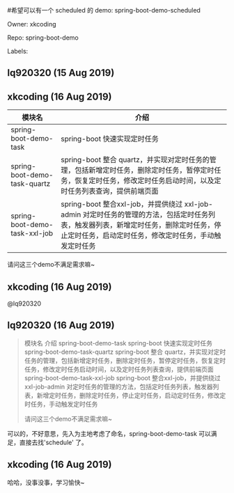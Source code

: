 #希望可以有一个 scheduled 的 demo: spring-boot-demo-scheduled

Owner: xkcoding

Repo: spring-boot-demo

Labels: 

## lq920320 (15 Aug 2019)



## xkcoding (16 Aug 2019)

模块名|介绍
-- | --
spring-boot-demo-task | spring-boot 快速实现定时任务
spring-boot-demo-task-quartz | spring-boot 整合 quartz，并实现对定时任务的管理，包括新增定时任务，删除定时任务，暂停定时任务，恢复定时任务，修改定时任务启动时间，以及定时任务列表查询，提供前端页面
spring-boot-demo-task-xxl-job | spring-boot 整合xxl-job，并提供绕过 xxl-job-admin 对定时任务的管理的方法，包括定时任务列表，触发器列表，新增定时任务，删除定时任务，停止定时任务，启动定时任务，修改定时任务，手动触发定时任务

请问这三个demo不满足需求嘛~ 

## xkcoding (16 Aug 2019)

@lq920320 

## lq920320 (16 Aug 2019)

> 
> 模块名 	介绍
> spring-boot-demo-task 	spring-boot 快速实现定时任务
> spring-boot-demo-task-quartz 	spring-boot 整合 quartz，并实现对定时任务的管理，包括新增定时任务，删除定时任务，暂停定时任务，恢复定时任务，修改定时任务启动时间，以及定时任务列表查询，提供前端页面
> spring-boot-demo-task-xxl-job 	spring-boot 整合xxl-job，并提供绕过 xxl-job-admin 对定时任务的管理的方法，包括定时任务列表，触发器列表，新增定时任务，删除定时任务，停止定时任务，启动定时任务，修改定时任务，手动触发定时任务
> 
> 请问这三个demo不满足需求嘛~


可以的，不好意思，先入为主地考虑了命名，spring-boot-demo-task 可以满足，直接去找'schedule' 了。


## xkcoding (16 Aug 2019)

哈哈，没事没事，学习愉快~

